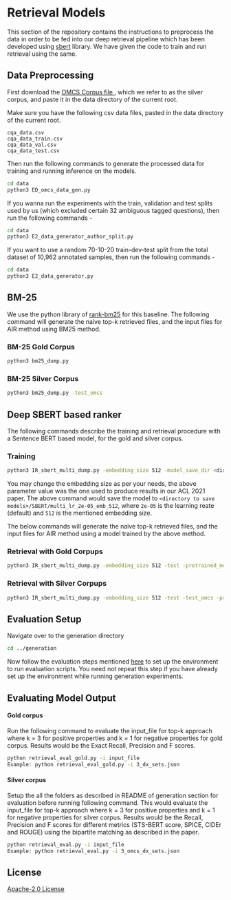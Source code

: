 # Retrieval Models

This section of the repository contains the instructions to preprocess the data in order to be fed into our deep retrieval pipeline which has been developed using [sbert](https://www.sbert.net/) library. We have given the code to train and run retrieval using the same.

## Data Preprocessing

First download the [OMCS Corpus file ](https://s3.amazonaws.com/conceptnet/downloads/2018/omcs-sentences-more.txt), which we refer to as the silver corpus, and paste  it in the data directory of the current root.

Make sure you have the following csv data files, pasted in the data directory of the current root.

```
cqa_data.csv
cqa_data_train.csv
cqa_data_val.csv
cqa_data_test.csv
```

Then run the following commands to generate the processed data for training and running inference on the models.

```bash
cd data
python3 ED_omcs_data_gen.py
```

If you wanna run the experiments with the train, validation and test splits used by us (which excluded certain 32 ambiguous tagged questions), then run the following commands -
```bash
cd data
python3 E2_data_generator_author_split.py
```

If you want to use a random 70-10-20 train-dev-test split from the total dataset of 10,962 annotated samples, then run the following commands -
```bash
cd data
python3 E2_data_generator.py
```


## BM-25

We use the python library of [rank-bm25](https://pypi.org/project/rank-bm25/) for this baseline. The following command will generate the naive top-k retrieved files, and the input files for AIR method using BM25 method.

### BM-25 Gold Corpus

```bash
python3 bm25_dump.py
```

### BM-25 Silver Corpus

```bash
python3 bm25_dump.py -test_omcs
```

## Deep SBERT based ranker

The following commands describe the training and retrieval procedure with a Sentence BERT based model, for the gold and silver corpus.

### Training

```bash
python3 IR_sbert_multi_dump.py -embedding_size 512 -model_save_dir <directory to save models>
```
You may change the embedding size as per your needs, the above parameter value was the one used to produce results in our ACL 2021 paper.
The above command would save the model to ```<directory to save models>/SBERT/multi_lr_2e-05_emb_512```, where ```2e-05``` is the learning reate (default) and ```512``` is the mentioned embedding size.

The below commands will generate the naive top-k retrieved files, and the input files for AIR method using a model trained by the above method.

### Retrieval with Gold Corpups

```bash
python3 IR_sbert_multi_dump.py -embedding_size 512 -test -pretrained_model <path to the pretrained model as explained above>
```

### Retrieval with Silver Corpups

```bash
python3 IR_sbert_multi_dump.py -embedding_size 512 -test -test_omcs -pretrained_model <path to the pretrained model as explained above>
```

## Evaluation Setup

Navigate over to the generation directory

```bash
cd ../generation
```

Now follow the evaluation steps mentioned [here](https://github.com/dair-iitd/ECQA/tree/master/generation#evaluation-setup) to set up the environment to run evaluation scripts. You need not repeat this step if you have already set up the environment while running generation experiments.

## Evaluating Model Output
#### Gold corpus
Run the following command to evaluate the input_file for top-k approach where k = 3 for positive properties and k = 1 for negative properties for gold corpus. Results would be the Exact Recall, Precision and F scores.
```bash
python retrieval_eval_gold.py -i input_file
Example: python retrieval_eval_gold.py -i 3_dx_sets.json
```

#### Silver corpus
Setup the all the folders as described in README of generation section for evaluation before running following command.
This would evaluate the input_file for top-k approach where k = 3 for positive properties and k = 1 for negative properties for silver corpus. Results would be the Recall, Precision and F scores for different metrics (STS-BERT score, SPICE, CIDEr and ROUGE) using the bipartite matching as described in the paper.
```bash
python retrieval_eval.py -i input_file
Example: python retrieval_eval.py -i 3_omcs_dx_sets.json
```

## License
[Apache-2.0 License](https://www.apache.org/licenses/LICENSE-2.0)
